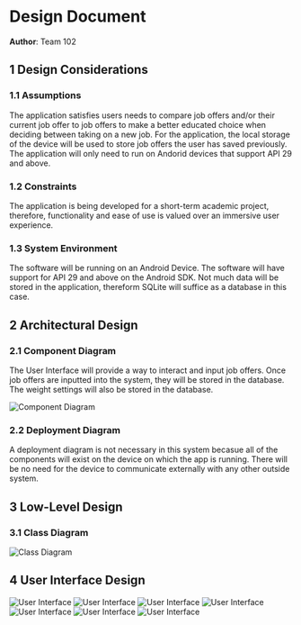 # Design Document

**Author**: Team 102

## 1 Design Considerations

### 1.1 Assumptions

The application satisfies users needs to compare job offers and/or their current job offer to job offers to make a better educated choice when deciding between taking on a new job.  For the application, the local storage of the device will be used to store job offers the user has saved previously.  The application will only need to run on Andorid devices that support API 29 and above.

### 1.2 Constraints

The application is being developed for a short-term academic project, therefore, functionality and ease of use is valued over an immersive user experience.

### 1.3 System Environment

The software will be running on an Android Device.  The software will have support for API 29 and above on the Android SDK.  Not much data will be stored in the application, thereform SQLite will suffice as a database in this case.

## 2 Architectural Design

### 2.1 Component Diagram

The User Interface will provide a way to interact and input job offers.  Once job offers are inputted into the system, they will be stored in the database.  The weight settings will also be stored in the database.

![Component Diagram](images/ComponentDiagram.png)

### 2.2 Deployment Diagram

A deployment diagram is not necessary in this system becasue all of the components will exist on the device on which the app is running.  There will be no need for the device to communicate externally with any other outside system.

## 3 Low-Level Design

### 3.1 Class Diagram

![Class Diagram](../Design-Team/images/design.png)

## 4 User Interface Design

![User Interface](images/Frame1.png)
![User Interface](images/Frame2.png)
![User Interface](images/Frame3.png)
![User Interface](images/Frame4.png)
![User Interface](images/Frame5.png)
![User Interface](images/Frame6.png)
![User Interface](images/Frame7.png)
